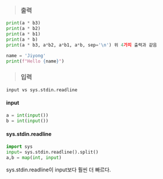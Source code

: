 > ### 출력
``` python
print(a * b3)
print(a * b2)
print(a * b1)
print(a * b)
print(a * b3, a*b2, a*b1, a*b, sep='\n') 위 4가지 출력과 같음

name = 'Jiyong'
print(f"Hello {name}")
```

> ### 입력
	input vs sys.stdin.readline
#### input
``` python
a = int(input())
b = int(input())
```
#### sys.stdin.readline
``` python
import sys
input= sys.stdin.readline().split()
a,b = map(int, input)
```
sys.stdin.readline이 input보다 훨씬 더 빠르다.

